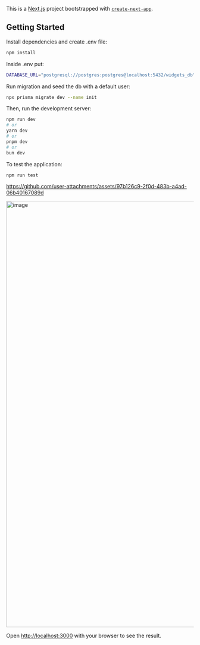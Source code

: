 This is a [Next.js](https://nextjs.org) project bootstrapped with [`create-next-app`](https://nextjs.org/docs/app/api-reference/cli/create-next-app).

## Getting Started

Install dependencies and create .env file:

```bash
npm install
```

Inside .env put:

```bash
DATABASE_URL="postgresql://postgres:postgres@localhost:5432/widgets_db"

```

Run migration and seed the db with a default user:

```bash
npx prisma migrate dev --name init
```

Then, run the development server:

```bash
npm run dev
# or
yarn dev
# or
pnpm dev
# or
bun dev
```

To test the application:

```bash
npm run test
```

https://github.com/user-attachments/assets/97b126c9-2f0d-483b-a4ad-06b40167089d

<img width="2802" height="1144" alt="image" src="https://github.com/user-attachments/assets/5003b6b6-2cb7-4bbb-9a25-ffe9c84440c3" />



Open [http://localhost:3000](http://localhost:3000) with your browser to see the result.


